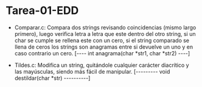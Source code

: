 
# Tarea-01-EDD

- Comparar.c: Compara dos strings revisando coincidencias (mismo largo primero), luego verifica letra a letra que este dentro del otro  string, si un char se cumple se rellena este con un cero, si el string comparado se llena de ceros los strings son anagramas entre si devuelve un uno y en caso contrario un cero. 
																					[---- int anagrama(char *str1, char *str2) ----]

- Tildes.c: Modifica un string, quitándole cualquier carácter diacrítico y las mayúsculas, siendo más fácil de manipular. 
																					[--------- void destildar(char *str) ----------]
